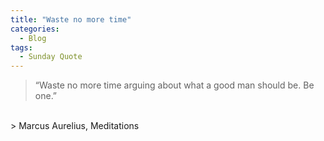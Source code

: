 ```yaml
---
title: "Waste no more time"
categories:
  - Blog
tags:
  - Sunday Quote
---
```


> “Waste no more time arguing about what a good man should be. Be one.”

<br>
>  Marcus Aurelius, Meditations 